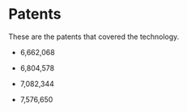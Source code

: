 # Patents

These are the patents that covered the technology.

* 6,662,068

* 6,804,578

* 7,082,344

* 7,576,650
